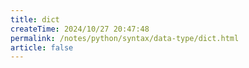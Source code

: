 ```yaml
---
title: dict
createTime: 2024/10/27 20:47:48
permalink: /notes/python/syntax/data-type/dict.html
article: false
---
```

